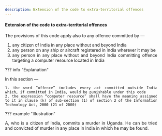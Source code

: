 ```yaml
---
description: Extension of the code to extra-territorial offences
---
```


#### Extension of the code to extra-territorial offences
<div style="text-align: justify">

The provisions of this code apply also to any offence committed by —

</div>

1. <div style="text-align: justify"> any citizen of India in any place without and beyond India </div>
2. <div style="text-align: justify"> any person on any ship or aircraft registered in India wherever it may be </div>
3. <div style="text-align: justify"> any person in any place without and beyond India committing offence targeting a computer resource located in India </div>

??? info "Explanation"
    <div style="text-align: justify"> In this section —

    1. the word “offence” includes every act committed outside India which, if committed in India, would be punishable under this code
    2. the expression “computer resource” shall have the meaning assigned to it in clause (k) of sub-section (1) of section 2 of the Information Technology Act, 2000 (21 of 2000)

??? example "Illustration"
    <div style="text-align: justify"> A, who is a citizen of India, commits a murder in Uganda. He can be tried and convicted of murder in any place in India in which he may be found.
